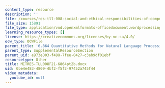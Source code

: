 ```yaml
---
content_type: resource
description: ''
file: /courses/res-tll-008-social-and-ethical-responsibilities-of-computing-serc/0be4e48348094bf2f5f297452a745f44_MITRES-TLL008F21-6864pt2b.docx
file_size: 15891
file_type: application/vnd.openxmlformats-officedocument.wordprocessingml.document
learning_resource_types: []
license: https://creativecommons.org/licenses/by-nc-sa/4.0/
ocw_type: OCWFile
parent_title: '6.864 Quantitative Methods for Natural Language Processing '
parent_type: SupplementalResourceSection
parent_uid: e973e803-f498-7fee-0427-c3ab9df01ebf
resourcetype: Other
title: MITRES-TLL008F21-6864pt2b.docx
uid: 0be4e483-4809-4bf2-f5f2-97452a745f44
video_metadata:
  youtube_id: null
---
```

